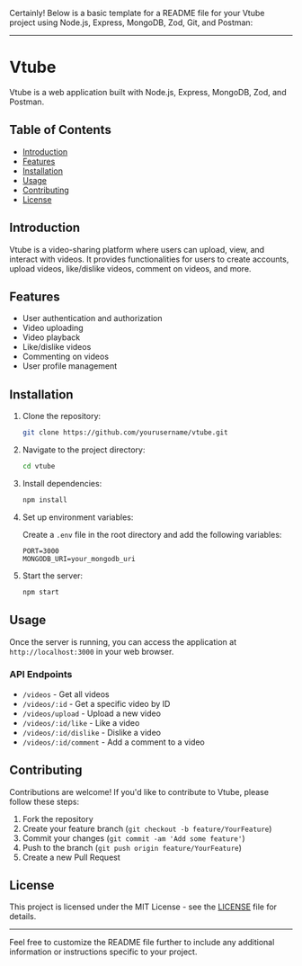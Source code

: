 Certainly! Below is a basic template for a README file for your Vtube project using Node.js, Express, MongoDB, Zod, Git, and Postman:

---

# Vtube

Vtube is a web application built with Node.js, Express, MongoDB, Zod, and Postman.

## Table of Contents

- [Introduction](#introduction)
- [Features](#features)
- [Installation](#installation)
- [Usage](#usage)
- [Contributing](#contributing)
- [License](#license)

## Introduction

Vtube is a video-sharing platform where users can upload, view, and interact with videos. It provides functionalities for users to create accounts, upload videos, like/dislike videos, comment on videos, and more.

## Features

- User authentication and authorization
- Video uploading
- Video playback
- Like/dislike videos
- Commenting on videos
- User profile management

## Installation

1. Clone the repository:

   ```bash
   git clone https://github.com/yourusername/vtube.git
   ```

2. Navigate to the project directory:

   ```bash
   cd vtube
   ```

3. Install dependencies:

   ```bash
   npm install
   ```

4. Set up environment variables:

   Create a `.env` file in the root directory and add the following variables:

   ```
   PORT=3000
   MONGODB_URI=your_mongodb_uri
   ```

5. Start the server:

   ```bash
   npm start
   ```

## Usage

Once the server is running, you can access the application at `http://localhost:3000` in your web browser.

### API Endpoints

- `/videos` - Get all videos
- `/videos/:id` - Get a specific video by ID
- `/videos/upload` - Upload a new video
- `/videos/:id/like` - Like a video
- `/videos/:id/dislike` - Dislike a video
- `/videos/:id/comment` - Add a comment to a video

## Contributing

Contributions are welcome! If you'd like to contribute to Vtube, please follow these steps:

1. Fork the repository
2. Create your feature branch (`git checkout -b feature/YourFeature`)
3. Commit your changes (`git commit -am 'Add some feature'`)
4. Push to the branch (`git push origin feature/YourFeature`)
5. Create a new Pull Request

## License

This project is licensed under the MIT License - see the [LICENSE](LICENSE) file for details.

---

Feel free to customize the README file further to include any additional information or instructions specific to your project.
